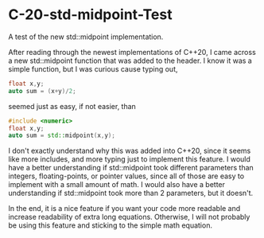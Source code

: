# C-20-std-midpoint-Test
A test of the new std::midpoint implementation.

After reading through the newest implementations of C++20, I came across a new std::midpoint function that was added to the <numeric> header. I know it was a simple function, but I was curious cause typing out,

```cpp
float x,y;
auto sum = (x+y)/2;
```

seemed just as easy, if not easier, than

```cpp
#include <numeric>
float x,y;
auto sum = std::midpoint(x,y);
```

I don't exactly understand why this was added into C++20, since it seems like more includes, and more typing just to implement this feature. I would have a better understanding if std::midpoint took different parameters than integers, floating-points, or pointer values, since all of those are easy to implement with a small amount of math. I would also have a better understanding if std::midpoint took more than 2 parameters, but it doesn't.

In the end, it is a nice feature if you want your code more readable and increase readability of extra long equations. Otherwise, I will not probably be using this feature and sticking to the simple math equation. 
